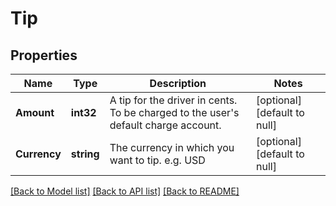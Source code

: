 # Tip

## Properties
Name | Type | Description | Notes
------------ | ------------- | ------------- | -------------
**Amount** | **int32** | A tip for the driver in cents. To be charged to the user&#39;s default charge account. | [optional] [default to null]
**Currency** | **string** | The currency in which you want to tip. e.g. USD | [optional] [default to null]

[[Back to Model list]](../README.md#documentation-for-models) [[Back to API list]](../README.md#documentation-for-api-endpoints) [[Back to README]](../README.md)


